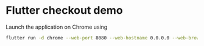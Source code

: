 # Flutter checkout demo 

Launch the application on Chrome using 

```bash
flutter run -d chrome --web-port 8080 --web-hostname 0.0.0.0 --web-browser-flag "--disable-web-security"
```
